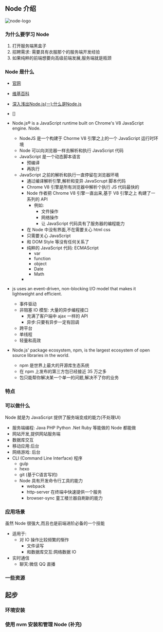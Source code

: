 ## Node 介绍
![node-logo](./assets/img/Node.js_logo.svg.png)

### 为什么要学习 Node

1. 打开服务端黑盒子
2. 招聘需求: 需要具有衣服那个的服务端开发经验
3. 如果纯粹的前端想要向高级前端发展,服务端就是瓶颈

### Node 是什么

- [官网](http://nodejs.org/en/)
- [维基百科](http://zh.wikipedia.org/wiki/Node.js)
- [深入浅出Node.js(一):什么是Node.js](http://www.infoq.com/cn/articles/what-is-nodejs)
- []
   
- Node.js® is a JavaScript runtime built on Chrome's V8 JavaScript engine. Node.
  + NodeJS 是一个构建于 Chorme V8 引擎之上的一个 JavaScript 运行时环境
  + Node 可以向浏览器一样去解析和执行 JavaScript 代码
  + JavaScript 是一个动态脚本语言
    * 预编译
    * 再执行
  + JavaScript 之前的解析和执行一直停留在浏览器环境
    * 通过编译解析引擎,解析和变异 JavaScrupt 脚本代码
    * Chrome V8 引擎是所有浏览器中解析个执行 JS 代码最快的
    * Node 作者把 Chrome V8 引擎一直出来,基于 V8 引擎之上 构建了一系列的 API
      - 例如:
        + 文件操作
        + 网络操作
        + 让 JavaScript 代码具有了服务器的编程能力
    * 在 Node 中没有界面,不在需要关心 html css
    * 只需要关心 JavaScript
    * 和 DOM Style 等没有任何关系了
    * 纯粹的 JavaScript 代码: ECMAScript
      - var
      - function
      - object
      - Date
      - Math
    * 
- js uses an event-driven, non-blocking I/O model that makes it lightweight and efficient.
  + 事件驱动
  + 非阻塞 IO 模型: 大量的异步编程接口
    * 充满了客户端中 ajax 一样的 API
    * 异步:只要有异步一定有回调
  + 跨平台
  + 单线程
  + 轻量和高效
- Node.js' package ecosystem, npm, is the largest ecosystem of open source libraries in the world.
  + npm 是世界上最大的开源库生态系统
  + 在 npm 上发布的第三方包已经接近 35 万之多
  + 包只能帮你解决某一个单一的问题,解决不了你的业务

### 特点

### 可以做什么
Node 就是为 JavaScript 提供了服务端变成的能力(不处理UI)
- 服务端编程: Java PHP Python .Net Ruby 等能做的 Node 都能做
- 网站开发,提供网站服务端
- 数据库交互
- 移动应用:后台
- 网络游戏: 后台
- CLI (Command Line Interface) 程序
  + gulp
  + hexo
  + git (基于C语言写的)
  + Node 具有开发命令行工具的能力
    * webpack
    * http-server 在终端中快速提供一个服务
    * browser-sync 童工楼兰器自刷新的能力


### 应用场景

虽然 Node 很强大,而且也是前端进阶必备的一个技能
- 适用于:
  + 对 IO 操作比较频繁的惭怍
    * 文件读写
    * 和数据库交互:网络数据 IO
- 实时通信
  + 聊天:微信 QQ 直播



### 一些资源

## 起步

### 环境安装
### 使用 nvm 安装和管理 Node (补充)

